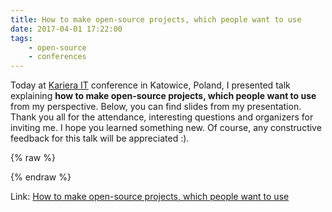```yaml
---
title: How to make open-source projects, which people want to use
date: 2017-04-01 17:22:00
tags:
	- open-source
	- conferences
---
```


Today at [Kariera IT](http://careercon.pl/konferencja/kariera-it-katowice-01-04-2017/) conference in Katowice, Poland, I presented talk explaining **how to make open-source projects, which people want to use** from my perspective. Below, you can find slides from my presentation. Thank you all for the attendance, interesting questions and organizers for inviting me. I hope you learned something new. Of course, any constructive feedback for this talk will be appreciated :).

{% raw %}

<script async class="speakerdeck-embed" data-id="2df04d70e41647a89218b61b8dddb523" data-ratio="1.77777777777778" src="//speakerdeck.com/assets/embed.js"></script>

{% endraw %}

Link: [How to make open-source projects, which people want to use](https://speakerdeck.com/pwittchen/how-to-make-open-source-projects-which-people-want-to-use)